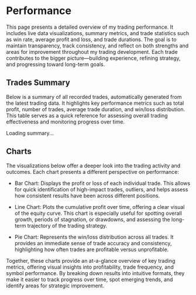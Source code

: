 # Performance
This page presents a detailed overview of my trading performance. It includes live data visualizations, summary metrics, and trade statistics such as win rate, average profit and loss, and trade durations. The goal is to maintain transparency, track consistency, and reflect on both strengths and areas for improvement throughout my trading development. Each trade contributes to the bigger picture—building experience, refining strategy, and progressing toward long-term goals.

## Trades Summary
Below is a summary of all recorded trades, automatically generated from the latest trading data. It highlights key performance metrics such as total profit, number of trades, average trade duration, and win/loss distribution. This table serves as a quick reference for assessing overall trading effectiveness and monitoring progress over time.


<div id="summary-table">Loading summary...</div>

<script type="module">
  async function fetchAndParseCSV(url) {
    const res = await fetch(url);
    const text = await res.text();
    const lines = text.trim().split('\n');
    const headers = lines[0].split(';').map(h => h.replace(/"/g, ''));
    const data = lines.slice(1).map(line => {
      const values = line.split(';').map(v => v.replace(/"/g, ''));
      const obj = {};
      headers.forEach((h, i) => {
        obj[h] = values[i];
      });
      return obj;
    });
    return data;
  }

  function secondsToHMS(seconds) {
    const h = Math.floor(seconds / 3600);
    const m = Math.floor((seconds % 3600) / 60);
    const s = seconds % 60;
    return `${h}h ${m}m ${s}s`;
  }

  function renderSummaryTable(data) {
    let totalTrades = 0;
    let totalVolume = 0;
    let totalProfit = 0;
    let totalPips = 0;
    let totalDuration = 0;
    let winningTrades = 0;
    let losingTrades = 0;
    let maxProfit = -Infinity;
    let maxLoss = Infinity;

    data.forEach(row => {
      totalTrades++;
      const volume = parseFloat(row.Volume) || 0;
      const profit = parseFloat(row.Profit) || 0;
      const pips = parseFloat(row.Pips) || 0;
      const duration = parseInt(row['Trade duration in seconds']) || 0;

      totalVolume += volume;
      totalProfit += profit;
      totalPips += pips;
      totalDuration += duration;

      if (profit > 0) winningTrades++;
      else losingTrades++;

      if (profit > maxProfit) maxProfit = profit;
      if (profit < maxLoss) maxLoss = profit;
    });

    const avgProfit = totalProfit / totalTrades || 0;
    const avgDuration = totalDuration / totalTrades || 0;
    const winRatePercent = ((winningTrades / totalTrades) * 100).toFixed(1);

    return `
      <table>
        <thead>
          <tr><th>Metric</th><th>Value</th></tr>
        </thead>
        <tbody>
          <tr><td>Total Trades</td><td>${totalTrades}</td></tr>
          <tr><td>Total Volume</td><td>${totalVolume.toFixed(2)}</td></tr>
          <tr><td>Total Profit</td><td>€${totalProfit.toFixed(2)}</td></tr>
          <tr><td>Average Profit / Trade</td><td>€${avgProfit.toFixed(2)}</td></tr>
          <tr><td>Total Pips</td><td>${totalPips.toFixed(2)}</td></tr>
          <tr><td>Average Trade Duration</td><td>${secondsToHMS(Math.round(avgDuration))}</td></tr>
          <tr><td>Winning Trades</td><td>${winningTrades}</td></tr>
          <tr><td>Losing Trades</td><td>${losingTrades}</td></tr>
          <tr><td>Max Profit</td><td>€${maxProfit.toFixed(2)}</td></tr>
          <tr><td>Max Loss</td><td>€${maxLoss.toFixed(2)}</td></tr>
          <tr><td>Win Rate</td><td>${winningTrades}/${totalTrades} (${winRatePercent}%)</td></tr>
        </tbody>
      </table>
    `;
  }

  (async () => {
    const data = await fetchAndParseCSV('/hkh-trading/data/latest.csv'); // adjust path
    const tableHTML = renderSummaryTable(data);
    document.getElementById('summary-table').innerHTML = tableHTML;
  })();
</script>

<style>
  table {
    border-collapse: collapse;
    width: 100%;
    max-width: 600px;
    margin: 1rem 0;
  }
  th, td {
    border: 1px solid #ccc;
    padding: 0.5rem 1rem;
    text-align: left;
  }
  th {
    background-color: #eee;
  }
</style>


## Charts
The visualizations below offer a deeper look into the trading activity and outcomes. Each chart presents a different perspective on performance:

- Bar Chart: Displays the profit or loss of each individual trade. This allows for quick identification of high-impact trades, outliers, and helps assess how consistent results have been across different positions.
<BarChart />

- Line Chart: Plots the cumulative profit over time, offering a clear visual of the equity curve. This chart is especially useful for spotting overall growth, periods of stagnation, or drawdowns, and assessing the long-term trajectory of the trading strategy.
<LineChart />

- Pie Chart: Represents the win/loss distribution across all trades. It provides an immediate sense of trade accuracy and consistency, highlighting how often trades are profitable versus unprofitable.
<PieChart />

Together, these charts provide an at-a-glance overview of key trading metrics, offering visual insights into profitability, trade frequency, and symbol performance. By breaking down results into intuitive formats, they make it easier to track progress over time, spot emerging trends, and identify areas for strategic improvement.


